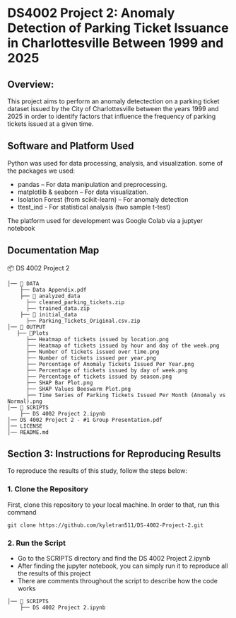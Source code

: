 # DS4002 Project 2: Anomaly Detection of Parking Ticket Issuance in Charlottesville Between 1999 and 2025

## Overview:
This project aims to perform an anomaly detectection on a parking ticket dataset issued by the City of Charlottesville between the years 1999 and 2025 in order to identify factors that influence the frequency of parking tickets issued at a given time. 

## Software and Platform Used
Python was used for data processing, analysis, and visualization.
some of the packages we used: 
- pandas – For data manipulation and preprocessing.
- matplotlib & seaborn – For data visualization.
- Isolation Forest (from scikit-learn) – For anomaly detection
- ttest_ind - For statistical analysis (two sample t-test)

The platform used for development was Google Colab via a juptyer notebook

## Documentation Map

📦 DS 4002 Project 2

```
│── 📂 DATA 
    ├── Data Appendix.pdf 
    ├── 📂 analyzed_data 
      ├── cleaned_parking_tickets.zip
      ├── trained_data.zip     
    ├── 📂 initial_data 
      ├── Parking_Tickets_Original.csv.zip 
│── 📂 OUTPUT
   ├── 📂Plots
      ├── Heatmap of tickets issued by location.png
      ├── Heatmap of tickets issued by hour and day of the week.png
      ├── Number of tickets issued over time.png
      ├── Number of tickets issued per year.png
      ├── Percentage of Anomaly Tickets Issued Per Year.png
      ├── Percentage of tickets issued by day of week.png
      ├── Percentage of tickets issued by season.png
      ├── SHAP Bar Plot.png
      ├── SHAP Values Beeswarm Plot.png
      ├── Time Series of Parking Tickets Issued Per Month (Anomaly vs Normal).png
│── 📂 SCRIPTS
    ├── DS 4002 Project 2.ipynb
│── DS 4002 Project 2 - #1 Group Presentation.pdf
│── LICENSE 
│── README.md     
```     
## Section 3: Instructions for Reproducing Results
To reproduce the results of this study, follow the steps below:

### **1. Clone the Repository**
First, clone this repository to your local machine. In order to that, run this command
```
git clone https://github.com/kyletran511/DS-4002-Project-2.git
```
### **2. Run the Script**
- Go to the SCRIPTS directory and find the DS 4002 Project 2.ipynb
- After finding the jupyter notebook, you can simply run it to reproduce all the results of this project
- There are comments throughout the script to describe how the code works
```
│── 📂 SCRIPTS
    ├── DS 4002 Project 2.ipynb
```
